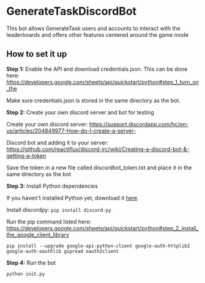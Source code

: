 # GenerateTaskDiscordBot

This bot allows GenerateTask users and accounts to interact with the leaderboards and offers other features centered around the game mode

## How to set it up

**Step 1:** Enable the API and download credentials.json. This can be done here: https://developers.google.com/sheets/api/quickstart/python#step_1_turn_on_the

Make sure credentials.json is stored in the same directory as the bot.

**Step 2:** Create your own discord server and bot for testing

Create your own discord server: https://support.discordapp.com/hc/en-us/articles/204849977-How-do-I-create-a-server-

Discord bot and adding it to your server: https://github.com/reactiflux/discord-irc/wiki/Creating-a-discord-bot-&-getting-a-token

Save the token in a new file called discordbot_token.txt and place it in the same directory as the bot

**Step 3:** Install Python dependencies

If you haven't installed Python yet, download it [here](https://www.python.org/).

Install discordpy: `pip install discord-py`

Run the pip command listed here: https://developers.google.com/sheets/api/quickstart/python#step_2_install_the_google_client_library

`pip install --upgrade google-api-python-client google-auth-httplib2 google-auth-oauthlib gspread oauth2client`

**Step 4:** Run the bot

`python init.py`
